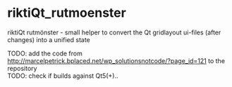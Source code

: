 # riktiQt_rutmoenster
riktiQt rutmönster - small helper to convert the Qt gridlayout ui-files (after changes) into a unified state 


TODO: add the code from http://marcelpetrick.bplaced.net/wp_solutionsnotcode/?page_id=121 to the repository<br>
TODO: check if builds against Qt5(+)..
